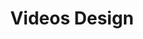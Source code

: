 ---
layout: video_index
title: Videos Design
tags: design
permalink: /videos/design/
intro: Adding sketching to the design process is a great way to amplify software and hardware tools. Sketching provides a unique space that can help you think differently, generate a variety of ideas quickly, explore alternatives with less risk, and encourage constructive discussions with colleagues and clients.
bgimgheader: false
text-twtr: Video Design
current_nav: design
---